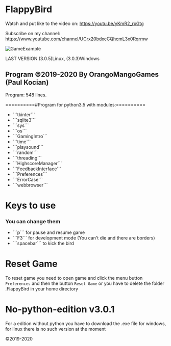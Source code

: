 # FlappyBird 

Watch and put like to the video on: https://youtu.be/yKmR2_rxGtg

Subscribe on my channel: https://www.youtube.com/channel/UCrx20bdxcCQhcmL3x0Rqrmw

![GameExample](https://user-images.githubusercontent.com/61402409/77571610-f4a49800-6ecd-11ea-9b30-28ac729148d9.png)

LAST VERSION (3.0.5)Linux, (3.0.3)Windows

Program ©2019-2020 By OrangoMangoGames (Paul Kocian)
----------------------------------------------------
Program: 548 lines.

==========#Program for python3.5 with modules:==========
<ul>
<li> ```tkinter``` </li>
<li> ```sqlite3``` </li>
<li> ```sys``` </li>
<li> ```os``` </li>
<li> ```GamingIntro``` </li>
<li> ```time``` </li>
<li> ```playsound``` </li>
<li> ```random``` </li>
<li> ```threading``` </li>
<li> ```HighscoreManager``` </li>
<li> ```FeedbackInterface``` </li>
<li> ```Preferences``` </li>
<li> ```ErrorCase``` </li>
<li> ```webbrowser``` </li>
</ul>
  
# Keys to use
### You can change them
<ul>
<li> ```p``` for pause and resume game
<li> ```F3``` for development mode (You can't die and there are borders)
<li> ```spacebar``` to kick the bird
</ul>

# Reset Game

To reset game you need to open game and click the menu button ```Preferences``` and then the button ```Reset Game``` or you have to delete the folder .FlappyBird in your home directory

# No-python-edition v3.0.1

For a edition without python you have to download the .exe file for windows, for linux there is no such version at the moment

©2019-2020
